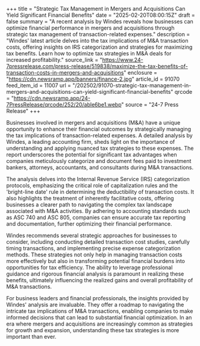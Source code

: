 +++
title = "Strategic Tax Management in Mergers and Acquisitions Can Yield Significant Financial Benefits"
date = "2025-02-20T08:00:15Z"
draft = false
summary = "A recent analysis by Windes reveals how businesses can optimize financial performance in mergers and acquisitions through strategic tax management of transaction-related expenses."
description = "Windes' latest article delves into the tax implications of M&amp;A transaction costs, offering insights on IRS categorization and strategies for maximizing tax benefits. Learn how to optimize tax strategies in M&amp;A deals for increased profitability."
source_link = "https://www.24-7pressrelease.com/press-release/519838/maximize-the-tax-benefits-of-transaction-costs-in-mergers-and-acquisitions"
enclosure = "https://cdn.newsramp.app/banners/finance-2.jpg"
article_id = 91070
feed_item_id = 11007
url = "/202502/91070-strategic-tax-management-in-mergers-and-acquisitions-can-yield-significant-financial-benefits"
qrcode = "https://cdn.newsramp.app/24-7PressRelease/qrcode/252/20/able6be1.webp"
source = "24-7 Press Release"
+++

<p>Businesses involved in mergers and acquisitions (M&A) have a unique opportunity to enhance their financial outcomes by strategically managing the tax implications of transaction-related expenses. A detailed analysis by Windes, a leading accounting firm, sheds light on the importance of understanding and applying nuanced tax strategies to these expenses. The report underscores the potential for significant tax advantages when companies meticulously categorize and document fees paid to investment bankers, attorneys, accountants, and consultants during M&A transactions.</p><p>The analysis delves into the Internal Revenue Service (IRS) categorization protocols, emphasizing the critical role of capitalization rules and the 'bright-line date' rule in determining the deductibility of transaction costs. It also highlights the treatment of inherently facilitative costs, offering businesses a clearer path to navigating the complex tax landscape associated with M&A activities. By adhering to accounting standards such as ASC 740 and ASC 805, companies can ensure accurate tax reporting and documentation, further optimizing their financial performance.</p><p>Windes recommends several strategic approaches for businesses to consider, including conducting detailed transaction cost studies, carefully timing transactions, and implementing precise expense categorization methods. These strategies not only help in managing transaction costs more effectively but also in transforming potential financial burdens into opportunities for tax efficiency. The ability to leverage professional guidance and rigorous financial analysis is paramount in realizing these benefits, ultimately influencing the realized gains and overall profitability of M&A transactions.</p><p>For business leaders and financial professionals, the insights provided by Windes' analysis are invaluable. They offer a roadmap to navigating the intricate tax implications of M&A transactions, enabling companies to make informed decisions that can lead to substantial financial optimization. In an era where mergers and acquisitions are increasingly common as strategies for growth and expansion, understanding these tax strategies is more important than ever.</p>
